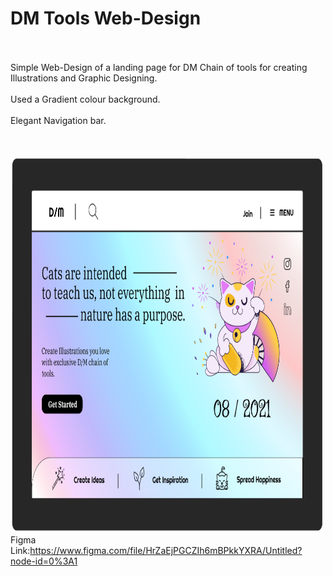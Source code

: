 # DM Tools Web-Design
<br><br>
Simple Web-Design of a landing page for DM Chain of tools for creating Illustrations and Graphic Designing. <br>
<br>
Used a Gradient colour background.<br>
<br>
Elegant Navigation bar.<br> 
<br>
<br><br>
<img src="showcase.png" alt="DM Tools" width="500" height="600">
Figma Link:https://www.figma.com/file/HrZaEjPGCZIh6mBPkkYXRA/Untitled?node-id=0%3A1
